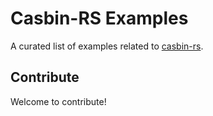 # Casbin-RS Examples

A curated list of examples related to [casbin-rs](https://github.com/casbin/casbin-rs).

## Contribute

Welcome to contribute!
